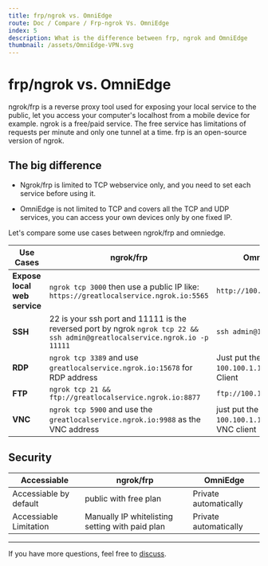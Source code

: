 ```yaml
---
title: frp/ngrok vs. OmniEdge
route: Doc / Compare / Frp-ngrok Vs. OmniEdge
index: 5
description: What is the difference between frp, ngrok and OmniEdge
thumbnail: /assets/OmniEdge-VPN.svg
---
```


# frp/ngrok vs. OmniEdge

ngrok/frp is a reverse proxy tool used for exposing your local service to the public, let you access your computer's localhost from a mobile device for example. ngrok is a free/paid service. The free service has limitations of requests per minute and only one tunnel at a time. frp is an open-source version of ngrok. 

## The big difference

- Ngrok/frp is limited to TCP webservice only, and you need to set each service before using it.

- OmniEdge is not limited to TCP and covers all the TCP and UDP services, you can access your own devices only by one fixed IP. 

Let's compare some use cases between ngrok/frp and omniedge.

|Use Cases|ngrok/frp|OmniEdge|
|--|--|--|
|**Expose local web service**|`ngrok tcp 3000` then use a public IP like: `https://greatlocalservice.ngrok.io:5565` | `http://100.100.1.1:3000`|
|**SSH**| 22 is your ssh port and 11111 is the reversed port by ngrok `ngrok tcp 22 && ssh admin@greatlocalservice.ngrok.io -p 11111` | `ssh admin@100.100.1.1` |
|**RDP**| `ngrok tcp 3389` and use `greatlocalservice.ngrok.io:15678` for RDP address | Just put the omniedge IP `100.100.1.1` into the RDP Client|
|**FTP**| `ngrok tcp 21 && ftp://greatlocalservice.ngrok.io:8877` | `ftp://100.100.1.1` |
|**VNC**|`ngrok tcp 5900` and use the `greatlocalservice.ngrok.io:9988` as the VNC address |just put the OmniEdge IP `100.100.1.1` into the VNC client|

## Security

|Accessiable|ngrok/frp|OmniEdge|
|-|---|--|
|Accessiable by default|public with free plan|Private automatically|
|Accessiable Limitation|Manually IP whitelisting setting with paid plan|Private automatically|

-----

If you have more questions, feel free to [discuss](https://github.com/omniedgeio/omniedge/discussions).